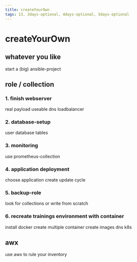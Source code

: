 ```yaml
---
title: createYourOwn
tags: 13, 3days-optional, 4days-optional, 5days-optional
---
```

# createYourOwn

## whatever you like

start a (big) ansible-project

## role / collection

### 1. finish webserver
real payload
useable dns
loadbalancer

### 2. database-setup
user
database
tables

### 3. monitoring
use prometheus-collection

### 4. application deployment
choose application
create update cycle

### 5. backup-role
look for collections
or write from scratch

### 6. recreate trainings environment with container
install docker
create multiple container
create images
dns
k8s


## awx

use awx to rule your inventory


